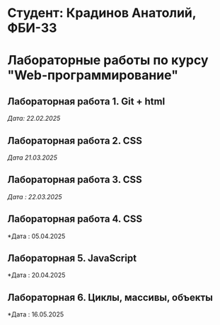 # Студент: Крадинов Анатолий, ФБИ-33

# Лабораторные работы по курсу "Web-программирование"

## Лабораторная работа 1. Git + html 

*Дата: 22.02.2025*

## Лабораторная работа 2. CSS

*Дата 21.03.2025*

## Лабораторная работа 3. CSS

*Дата : 22.03.2025*

## Лабораторная работа 4. CSS

*Дата : 05.04.2025

## Лабораторная 5. JavaScript

*Дата : 20.04.2025

## Лабораторная 6. Циклы, массивы, объекты

*Дата : 16.05.2025